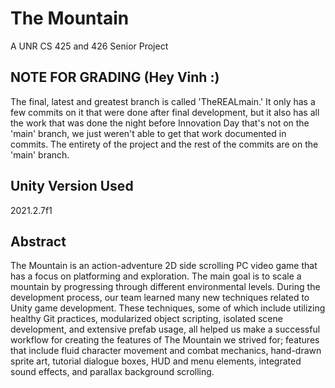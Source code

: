 # The Mountain

A UNR CS 425 and 426 Senior Project

## NOTE FOR GRADING (Hey Vinh :)

The final, latest and greatest branch is called 'TheREALmain.' It only has a few commits on it that were done after final development, but it also has all the work that was done the night before Innovation Day that's not on the 'main' branch, we just weren't able to get that work documented in commits. The entirety of the project and the rest of the commits are on the 'main' branch.

## Unity Version Used

2021.2.7f1

## Abstract

The Mountain is an action-adventure 2D side scrolling PC video game that has a focus on platforming and exploration. The main goal is to scale a mountain by progressing through different environmental levels. During the development process, our team learned many new techniques related to Unity game development. These techniques, some of which include utilizing healthy Git practices, modularized object scripting, isolated scene development, and extensive prefab usage, all  helped us make a successful workflow for creating the features of The Mountain we strived for; features that include fluid character movement and combat mechanics, hand-drawn sprite art, tutorial dialogue boxes, HUD and menu elements, integrated sound effects, and parallax background scrolling. 




